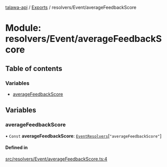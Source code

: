 [talawa-api](../README.md) / [Exports](../modules.md) / resolvers/Event/averageFeedbackScore

# Module: resolvers/Event/averageFeedbackScore

## Table of contents

### Variables

- [averageFeedbackScore](resolvers_Event_averageFeedbackScore.md#averagefeedbackscore)

## Variables

### averageFeedbackScore

• `Const` **averageFeedbackScore**: [`EventResolvers`](types_generatedGraphQLTypes.md#eventresolvers)[``"averageFeedbackScore"``]

#### Defined in

[src/resolvers/Event/averageFeedbackScore.ts:4](https://github.com/PalisadoesFoundation/talawa-api/blob/3a8a11a/src/resolvers/Event/averageFeedbackScore.ts#L4)
